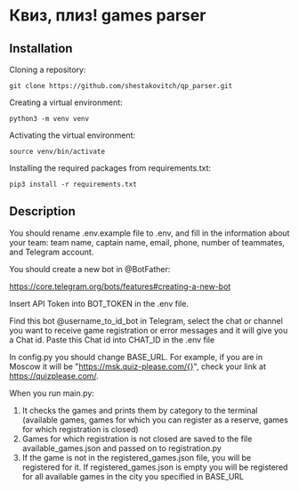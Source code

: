 # Квиз, плиз! games parser


## Installation

Cloning a repository:

```git clone https://github.com/shestakovitch/qp_parser.git```

Creating a virtual environment:

```python3 -m venv venv```


Activating the virtual environment:

```source venv/bin/activate```

Installing the required packages from requirements.txt﻿:

```pip3 install -r requirements.txt```

## Description

You should rename .env.example file to .env, and fill in the information about your team: team name, captain name, email, phone, number of teammates, and Telegram account.

You should create a new bot in @BotFather:

https://core.telegram.org/bots/features#creating-a-new-bot

Insert API Token into BOT_TOKEN in the .env file.

Find this bot @username_to_id_bot in Telegram, select the chat or channel you want to receive game registration or error messages and it will give you a Chat id. Paste this Chat id into CHAT_ID in the .env file

In config.py you should change BASE_URL. For example, if you are in Moscow it will be "https://msk.quiz-please.com/{}", сheck your link at https://quizplease.com/.


When you run main.py:

1. It checks the games and prints them by category to the terminal (available games, games for which you can register as a reserve, games for which registration is closed)
2. Games for which registration is not closed are saved to the file available_games.json and passed on to registration.py
3. If the game is not in the registered_games.json file, you will be registered for it. If registered_games.json is empty you will be registered for all available games in the city you specified in BASE_URL


